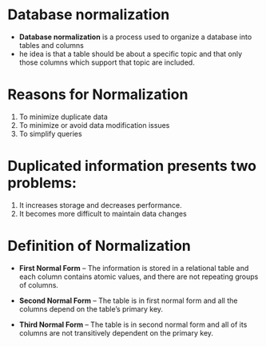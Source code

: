 
# Database normalization

* **Database normalization** is a process used to organize a database into tables and columns
* he idea is that a table should be about a specific topic and that only those columns which support that topic are included. 

# Reasons for Normalization 
1. To minimize duplicate data
2. To minimize or avoid data modification issues
3. To simplify queries

# Duplicated information presents two problems:

1. It increases storage and decreases performance.
2. It becomes more difficult to maintain data changes

# Definition of Normalization

* **First Normal Form** – The information is stored in a relational table and each column contains atomic values, and there are not repeating groups of columns.

* **Second Normal Form** – The table is in first normal form and all the columns depend on the table’s primary key.

* **Third Normal Form** – The table is in second normal form and all of its columns are not transitively dependent on the primary key.